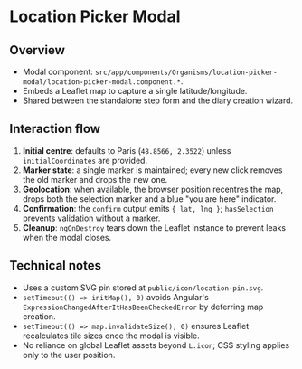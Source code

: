 # Location Picker Modal

## Overview
- Modal component: `src/app/components/Organisms/location-picker-modal/location-picker-modal.component.*`.
- Embeds a Leaflet map to capture a single latitude/longitude.
- Shared between the standalone step form and the diary creation wizard.

## Interaction flow
1. **Initial centre**: defaults to Paris (`48.8566, 2.3522`) unless `initialCoordinates` are provided.
2. **Marker state**: a single marker is maintained; every new click removes the old marker and drops the new one.
3. **Geolocation**: when available, the browser position recentres the map, drops both the selection marker and a blue "you are here" indicator.
4. **Confirmation**: the `confirm` output emits `{ lat, lng }`; `hasSelection` prevents validation without a marker.
5. **Cleanup**: `ngOnDestroy` tears down the Leaflet instance to prevent leaks when the modal closes.

## Technical notes
- Uses a custom SVG pin stored at `public/icon/location-pin.svg`.
- `setTimeout(() => initMap(), 0)` avoids Angular's `ExpressionChangedAfterItHasBeenCheckedError` by deferring map creation.
- `setTimeout(() => map.invalidateSize(), 0)` ensures Leaflet recalculates tile sizes once the modal is visible.
- No reliance on global Leaflet assets beyond `L.icon`; CSS styling applies only to the user position.
